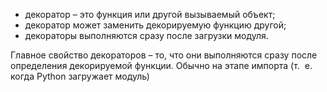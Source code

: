 - декоратор – это функция или другой вызываемый объект; 
- декоратор может заменить декорируемую функцию другой; 
- декораторы выполняются сразу после загрузки модуля.


Главное свойство декораторов – то, что они выполняются сразу после определения декорируемой функции. Обычно на этапе импорта (т.  е. когда Python загружает модуль)